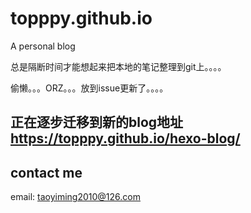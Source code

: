 # topppy.github.io
A personal blog

总是隔断时间才能想起来把本地的笔记整理到git上。。。。

偷懒。。。ORZ。。。放到issue更新了。。。。

## 正在逐步迁移到新的blog地址 https://topppy.github.io/hexo-blog/

## contact me

email: taoyiming2010@126.com
